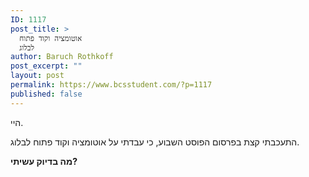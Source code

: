 ```yaml
---
ID: 1117
post_title: >
  אוטומציה וקוד פתוח
  לבלוג
author: Baruch Rothkoff
post_excerpt: ""
layout: post
permalink: https://www.bcsstudent.com/?p=1117
published: false
---
```

<!-- wp:paragraph -->
<p>היי.</p>
<!-- /wp:paragraph -->

<!-- wp:paragraph -->
<p>התעכבתי קצת בפרסום הפוסט השבוע, כי עבדתי על אוטומציה וקוד פתוח לבלוג.</p>
<!-- /wp:paragraph -->

<!-- wp:paragraph -->
<p><strong>מה בדיוק עשיתי?</strong></p>
<!-- /wp:paragraph -->

<!-- wp:paragraph -->
<p></p>
<!-- /wp:paragraph -->